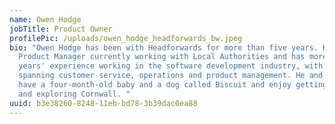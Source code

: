 ```yaml
---
name: Owen Hodge
jobTitle: Product Owner
profilePic: /uploads/owen_hodge_headforwards_bw.jpeg
bio: "Owen Hodge has been with Headforwards for more than five years. He is a
  Product Manager currently working with Local Authorities and has more than 10
  years' experience working in the software development industry, with roles
  spanning customer service, operations and product management. He and his wife
  have a four-month-old baby and a dog called Biscuit and enjoy getting outdoors
  and exploring Cornwall. "
uuid: b3e38260-8248-11eb-bd78-3b39dac0ea88
---
```

